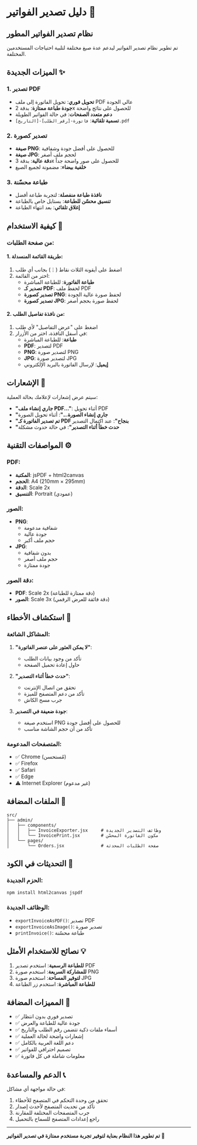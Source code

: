 # دليل تصدير الفواتير 📄

## نظام تصدير الفواتير المطور

تم تطوير نظام تصدير الفواتير ليدعم عدة صيغ مختلفة لتلبية احتياجات المستخدمين المختلفة.

## الميزات الجديدة ✨

### 1. تصدير PDF
- **تحويل فوري**: تحويل الفاتورة إلى ملف PDF عالي الجودة
- **جودة طباعة ممتازة**: بدقة 2x للحصول على نتائج واضحة
- **دعم متعدد الصفحات**: في حالة الفواتير الطويلة
- **تسمية تلقائية**: `فاتورة-[رقم_الطلب]-[التاريخ].pdf`

### 2. تصدير كصورة
- **صيغة PNG**: للحصول على أفضل جودة وشفافية
- **صيغة JPG**: لحجم ملف أصغر
- **دقة عالية**: بدقة 3x للحصول على صور واضحة جداً
- **خلفية بيضاء**: مضمونة لجميع الصيغ

### 3. طباعة محسّنة
- **نافذة طباعة منفصلة**: لتجربة طباعة أفضل
- **تنسيق محسّن للطباعة**: بستايل خاص بالطباعة
- **إغلاق تلقائي**: بعد انتهاء الطباعة

## كيفية الاستخدام 🚀

### من صفحة الطلبات:

#### 1. طريقة القائمة المنسدلة:
1. اضغط على أيقونة الثلاث نقاط (⋮) بجانب أي طلب
2. اختر من القائمة:
   - **طباعة الفاتورة**: للطباعة المباشرة
   - **تصدير كـ PDF**: لحفظ ملف PDF
   - **تصدير كصورة PNG**: لحفظ صورة عالية الجودة
   - **تصدير كصورة JPG**: لحفظ صورة بحجم أصغر

#### 2. من نافذة تفاصيل الطلب:
1. اضغط على "عرض التفاصيل" لأي طلب
2. في أسفل النافذة، اختر من الأزرار:
   - **طباعة**: للطباعة المباشرة
   - **PDF**: لتصدير PDF
   - **PNG**: لتصدير صورة PNG
   - **JPG**: لتصدير صورة JPG
   - **إيميل**: لإرسال الفاتورة بالبريد الإلكتروني

## الإشعارات 🔔

سيتم عرض إشعارات لإعلامك بحالة العملية:
- **"جاري إنشاء ملف PDF..."**: أثناء تحويل PDF
- **"جاري إنشاء الصورة..."**: أثناء تحويل الصورة  
- **"تم تصدير الفاتورة كـ PDF بنجاح"**: عند اكتمال التصدير
- **"حدث خطأ أثناء التصدير"**: في حالة حدوث مشكلة

## المواصفات التقنية ⚙️

### PDF:
- **المكتبة**: jsPDF + html2canvas
- **الحجم**: A4 (210mm × 295mm)
- **الدقة**: Scale 2x
- **التنسيق**: Portrait (عمودي)

### الصور:
- **PNG**: 
  - شفافية مدعومة
  - جودة عالية
  - حجم ملف أكبر
- **JPG**: 
  - بدون شفافية
  - حجم ملف أصغر  
  - جودة ممتازة

### دقة الصور:
- **PDF**: Scale 2x (دقة ممتازة للطباعة)
- **الصور**: Scale 3x (دقة فائقة للعرض الرقمي)

## استكشاف الأخطاء 🔧

### المشاكل الشائعة:

1. **"لا يمكن العثور على عنصر الفاتورة"**:
   - تأكد من وجود بيانات الطلب
   - حاول إعادة تحميل الصفحة

2. **"حدث خطأ أثناء التصدير"**:
   - تحقق من اتصال الإنترنت
   - تأكد من دعم المتصفح للميزة
   - جرب مسح الكاش

3. **جودة ضعيفة في التصدير**:
   - استخدم صيغة PNG للحصول على أفضل جودة
   - تأكد من أن حجم الشاشة مناسب

### المتصفحات المدعومة:
- ✅ Chrome (مُستحسن)
- ✅ Firefox
- ✅ Safari
- ✅ Edge
- ⚠️ Internet Explorer (غير مدعوم)

## الملفات المضافة 📁

```
src/
├── admin/
│   ├── components/
│   │   ├── InvoiceExporter.jsx     # وظائف التصدير الجديدة
│   │   └── InvoicePrint.jsx        # مكون الفاتورة المحسّن
│   └── pages/
│       └── Orders.jsx              # صفحة الطلبات المحدثة
```

## التحديثات في الكود 🔄

### الحزم الجديدة:
```bash
npm install html2canvas jspdf
```

### الوظائف الجديدة:
- `exportInvoiceAsPDF()`: تصدير PDF
- `exportInvoiceAsImage()`: تصدير صورة
- `printInvoice()`: طباعة محسّنة

## نصائح للاستخدام الأمثل 💡

1. **للطباعة الرسمية**: استخدم تصدير PDF
2. **للمشاركة السريعة**: استخدم صورة PNG
3. **لتوفير المساحة**: استخدم صورة JPG
4. **للطباعة المباشرة**: استخدم زر الطباعة

## المميزات المضافة 🎯

- ✅ تصدير فوري بدون انتظار
- ✅ جودة عالية للطباعة والعرض
- ✅ أسماء ملفات ذكية تتضمن رقم الطلب والتاريخ
- ✅ إشعارات واضحة لحالة العملية
- ✅ دعم اللغة العربية بالكامل
- ✅ تصميم احترافي للفواتير
- ✅ معلومات شاملة في كل فاتورة

## الدعم والمساعدة 📞

في حالة مواجهة أي مشاكل:
1. تحقق من وحدة التحكم في المتصفح للأخطاء
2. تأكد من تحديث المتصفح لأحدث إصدار
3. جرب المتصفحات المختلفة للمقارنة
4. راجع إعدادات المتصفح للسماح بالتحميل

---

**تم تطوير هذا النظام بعناية لتوفير تجربة مستخدم ممتازة في تصدير الفواتير** 🚀 